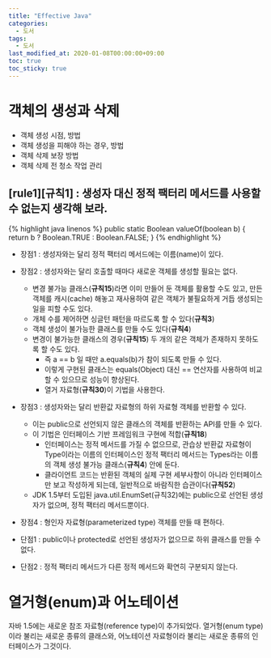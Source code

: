 ```yaml
---
title: "Effective Java"
categories: 
  - 도서
tags: 
  - 도서
last_modified_at: 2020-01-08T00:00:00+09:00
toc: true
toc_sticky: true
---
```

# 객체의 생성과 삭제
- 객체 생성 시점, 방법
- 객체 생성을 피해야 하는 경우, 방법
- 객체 삭제 보장 방법
- 객체 삭제 전 청소 작업 관리

## [rule1][**규칙1**] : 생성자 대신 정적 팩터리 메서드를 사용할 수 없는지 생각해 보라.
{% highlight java linenos %}
public static Boolean valueOf(boolean b) {
    return b ? Boolean.TRUE : Boolean.FALSE;
}
{% endhighlight %}
- 장점1 : 생성자와는 달리 정적 팩터리 메서드에는 이름(name)이 있다.
- 장점2 : 생성자와는 달리 호출할 때마다 새로운 객체를 생성할 필요는 없다.
  - 변경 불가능 클래스(**규칙15**)라면 이미 만들어 둔 객체를 활용할 수도 있고,
  만든 객체를 캐시(cache) 해놓고 재사용하여 같은 객체가 불필요하게 거듭 생성되는 일을 피할 수도 있다.
  - 개체 수를 제어하면 싱글턴 패턴을 따르도록 할 수 있다(**규칙3**)
  - 객체 생성이 불가능한 클래스를 만들 수도 있다(**규칙4**)
  - 변경이 불가능한 클래스의 경우(**규칙15**) 두 개의 같은 객체가 존재하지 못하도록 할 수도 있다.
    - 즉 a == b 일 때만 a.equals(b)가 참이 되도록 만들 수 있다.
    - 이렇게 구현된 클래스는 equals(Object) 대신 == 연산자를 사용하여 비교할 수 있으므로 성능이 향상된다.
    - 열거 자료형(**규칙30**)이 기법을 사용한다.
- 장점3 : 생성자와는 달리 반환값 자료형의 하위 자료형 객체를 반환할 수 있다.
  - 이는 public으로 선언되지 않은 클래스의 객체를 반환하는 API를 만들 수 있다.
  - 이 기법은 인터페이스 기반 프레임워크 구현에 적합(**규칙18**)
    - 인터페이스는 정적 메서드를 가질 수 없으므로, 관습상 반환값 자료형이 Type이라는 이름의 인터페이스인 정적 팩터리 메서드는 
    Types라는 이름의 객체 생성 불가능 클래스(**규칙4**) 안에 둔다.
    - 클라이언트 코드는 반환된 객체의 실제 구현 세부사항이 아니라 인터페이스만 보고 작성하게 되는데, 일반적으로 바람직한 습관이다(**규칙52**)
  - JDK 1.5부터 도입된 java.util.EnumSet(규칙32)에는 public으로 선언된 생성자가 없으며, 정적 팩터리 메서드뿐이다.
- 장점4 : 형인자 자료형(parameterized type) 객체를 만들 때 편하다.

- 단점1 : public이나 protected로 선언된 생성자가 없으므로 하위 클래스를 만들 수 없다.
- 단점2 : 정적 팩터리 메서드가 다른 정적 메서드와 확연히 구분되지 않는다.

# 열거형(enum)과 어노테이션
자바 1.5에는 새로운 참조 자료형(reference type)이 추가되었다. 열거형(enum type)이라 불리는 새로운 종류의 클래스와, 어노테이션 자료형이라 불리는 새로운 종류의 인터페이스가 그것이다.
